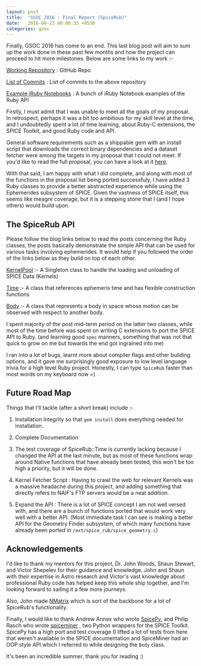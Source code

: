 ```yaml
---
layout: post
title:  "GSOC 2016 : Final Report (SpiceRub)"
date:   2016-08-23 00:00:35 +0530
categories: gsoc
---
```


Finally, GSOC 2016 has come to an end. This last blog post will aim to sum up the work done in these 
past few months and how the project can proceed to hit more milestones. Below are some links to my work :-

[Working Repository][repo] : GitHub Repo

[List of Commits][commits] : List of commits to the above repository

[Example iRuby Notebooks][note] : A bunch of iRuby Notebook examples of the Ruby API

Firstly, I must admit that I was unable to meet all the goals of my proposal. In retrospect, perhaps it was a bit too ambitious for my skill level at the time, and I undoubtedly spent a lot of time learning, about Ruby-C extensions, the SPICE Toolkit, and good Ruby code and API.

General software requirements such as a shippable gem with an install script that downloads the correct binary dependencies and a dataset fetcher were among the targets in my proposal that I could not meet. If you'd like to read the full proposal, you can have a look at it [here][prop].

With that said, I am happy with what I did complete, and along with most of the functions in the proposal list being ported successfuly, I have added 3 Ruby classes to provide a better abstracted experience while using the Ephemerides subsystem of SPICE. Given the vastness of SPICE itself, this seems like meagre coverage, but it is a stepping stone that I (and I hope others) would build upon.

## **The SpiceRub API**

Please follow the blog links below to read the posts concerning the Ruby classes, the posts basically demonstrate the simple API that can be used for various tasks involving ephemerides. It would help if you followed the order of the links below as they build on top of each other.

[KernelPool][pool] :- A Singleton class to handle the loading and unloading of SPICE Data (Kernels)

[Time][time] :- A class that references ephemeris time and has flexible construction functions

[Body][body] :- A class that represents a body in space whose motion can be observed with respect to another body.

I spent majority of the post mid-term period on the latter two classes, while most of the time before was spent on writing C extensions to port the SPICE API to Ruby. (and learning good  `spec` manners, something that was not that quick to grow on me but towards the end got ingrained into me)

I ran into a lot of bugs, learnt more about compiler flags and other building options, and it gave me surprisingly good exposure to low level language trivia for a high level Ruby project. Honestly, I can type `SpiceRub` faster than most words on my keyboard now =)

## **Future Road Map**

Things that I'll tackle (after a short break) include :-

1) Installation Integrity so that `gem install` does everything needed for installation.

2) Complete Documentation

3) The test coverage of SpiceRub::Time is currently lacking because I changed the API at the last minute, but as most of these functions wrap around Native functions that have already been tested, this won't be too high a priority, but it will be done.

4) Kernel Fetcher Script : Having to crawl the web for relevant Kernels was a massive headache during this project, and adding something that directly refers to NAIF's FTP servers would be a neat addition.
 
5) Expand the API : There is a lot of SPICE concept I am not well versed with, and there are a bunch of functions ported that would work very well with a better API. (Most immediate task I can see is making a better API for the Geometry Finder subsystem, of which many functions have already been ported in `/ext/spice_rub/spice_geometry.c`)

## **Acknowledgements**

I'd like to thank my mentors for this project, Dr. John Woods, Shaun Stewart, and Victor Shepelev for their guidance and knowledge. John and Shaun with their expertise in Astro research and Victor's vast knowledge about professional Ruby code has helped keep this whole ship together, and I'm looking forward to sailing it a few more journeys. 

Also, John made [NMatrix][nmatrix] which is sort of the backbone for a lot of SpiceRub's functionality.

Finally, I would like to thank Andrew Annex who wrote [SpicePy][spiceypy], and Philip Rasch who wrote [spiceminer][miner] , two Python wrappers for the SPICE Toolkit. SpicePy has a high port and test coverage (I lifted a lot of tests from here that weren't available in the SPICE documentation and SpiceMiner had an OOP style API which I referred to while designing the `Body` class.

It's been an incredible summer, thank you for reading :)



[nmatrix]: https://github.com/sciruby/nmatrix
[miner]: https://github.com/darasch/spiceminer
[spiceypy]: https://github.com/AndrewAnnex/SpiceyPy
[spicerub]: https://github.com/gau27/spice_rub
[readme]: https://github.com/gau27/spice_rub/blob/master/README.rdoc
[toolkit]: https://naif.jpl.nasa.gov/naif/toolkit_C.html
[time_paradox]: https://en.wikipedia.org/wiki/Year_2038_problem
[unitim]: https://naif.jpl.nasa.gov/pub/naif/toolkit_docs/C/cspice/unitim_c.html
[str2et]: https://naif.jpl.nasa.gov/pub/naif/toolkit_docs/C/cspice/str2et_c.html
[prop]: https://summerofcode.withgoogle.com/serve/5210336198131712/
[body]: http://gauravtamba.me/gsoc/2016/08/21/body-tutorial.html
[pool]: http://gauravtamba.me/gsoc/2016/06/11/week1_soc.html
[time]: http://gauravtamba.me/gsoc/2016/08/21/time-tutorial.html

[repo]: http://github.com/gau27/spice_rub
[commits]: https://github.com/gau27/spice_rub/commits/master
[note]: https://github.com/gau27/spice_rub/tree/master/examples